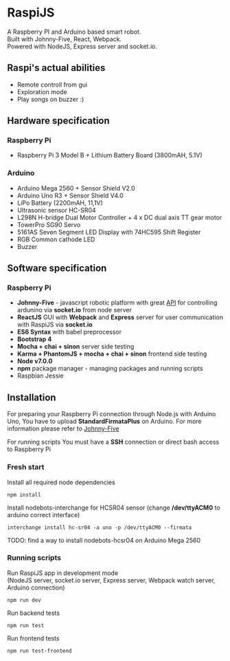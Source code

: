 RaspiJS 
====

A Raspberry PI and Arduino based smart robot.  
Built with Johnny-Five, React, Webpack.  
Powered with NodeJS, Express server and socket.io.  

## Raspi's actual abilities ##

* Remote controll from gui
* Exploration mode
* Play songs on buzzer :)

## Hardware specification ##

### Raspberry Pi ###

* Raspberry Pi 3 Model B + Lithium Battery Board (3800mAH, 5.1V)

### Arduino ###

* Arduino Mega 2560 + Sensor Shield V2.0
* Arduino Uno R3 + Sensor Shield V4.0
* LiPo Battery (2200mAH, 11,1V)
* Ultrasonic sensor HC-SR04
* L298N H-bridge Dual Motor Controller + 4 x DC dual axis TT gear motor
* TowerPro SG90 Servo
* 5161AS Seven Segment LED Display with 74HC595 Shift Register
* RGB Common cathode LED
* Buzzer

## Software specification ##

### Raspberry Pi ###

* **Johnny-Five** - javascript robotic platform with great [API](http://johnny-five.io/api/) for controlling ardunino via **socket.io** from node server
* **ReactJS** GUI with **Webpack** and **Express** server for user communication with RaspiJS via **socket.io**
* **ES6 Syntax** with babel preprocessor
* **Bootstrap 4**
* **Mocha + chai + sinon** server side testing
* **Karma + PhantomJS + mocha + chai + sinon** frontend side testing
* **Node v7.0.0**
* **npm** package manager - managing packages and running scripts
* Raspbian Jessie

## Installation ##

For preparing your Raspberry Pi connection through Node.js with Arduino Uno, You have to upload **StandardFirmataPlus** on Arduino. For more information please refer to [Johnny-Five](http://johnny-five.io)

For running scripts You must have a **SSH** connection or direct bash access to Raspberry Pi  

### Fresh start ###

Install all required node dependencies 
```
npm install
```

Install nodebots-interchange for HCSR04 sensor (change **/dev/ttyACM0** to arduino correct interface)
```
interchange install hc-sr04 -a uno -p /dev/ttyACM0 --firmata
```

TODO: find a way to install nodebots-hcsr04 on Arduino Mega 2560

### Running scripts ###

Run RaspiJS app in development mode  
(NodeJS server, socket.io server, Express server, Webpack watch server, Arduino connection)
```
npm run dev
```

Run backend tests
```
npm run test
```

Run frontend tests
```
npm run test-frontend
```

